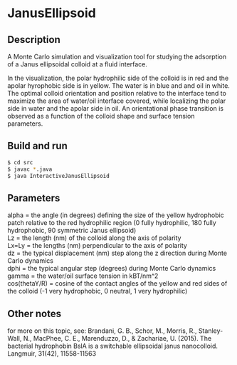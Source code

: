 JanusEllipsoid
==========

## Description

A Monte Carlo simulation and visualization tool for studying the adsorption of a Janus ellipsoidal colloid at a fluid interface.

In the visualization, the polar hydrophilic side of the colloid is in red and the apolar hyrophobic side is in yellow. The water is in blue and and oil in white.
The optimal colloid orientation and position relative to the interface tend to
maximize the area of water/oil interface covered, while localizing the polar side in water and the apolar side in oil.
An orientational phase transition is observed as a function of the colloid shape and surface tension parameters.

## Build and run

```sh
$ cd src
$ javac *.java
$ java InteractiveJanusEllipsoid
```

## Parameters

alpha = the angle (in degrees) defining the size of the yellow hydrophobic patch relative to the red hydrophilic region (0 fully hydrophilic, 180 fully hydrophobic, 90 symmetric Janus ellipsoid)  
Lz = the length (nm) of the colloid along the axis of polarity  
Lx=Ly = the lengths (nm) perpendicular to the axis of polarity  
dz = the typical displacement (nm) step along the z direction during Monte Carlo dynamics  
dphi = the typical angular step (degrees) during Monte Carlo dynamics  
gamma = the water/oil surface tension in kBT/nm^2  
cos(thetaY/R) = cosine of the contact angles of the yellow and red sides of the colloid (-1 very hydrophobic, 0 neutral, 1 very hydrophilic)  


## Other notes

for more on this topic, see:
Brandani, G. B., Schor, M., Morris, R., Stanley-Wall, N., MacPhee, C. E., Marenduzzo, D., & Zachariae, U. (2015). The bacterial hydrophobin BslA is a switchable ellipsoidal janus nanocolloid. Langmuir, 31(42), 11558-11563

